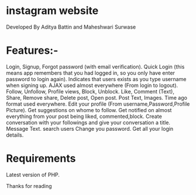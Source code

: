 # instagram website
Developed By Aditya Battin and Maheshwari Surwase

# Features:-
Login, Signup, Forgot password (with email verification).
Quick Login (this means app remembers that you had logged in, so you only have enter password to login again).
Indicates that users exists as you type username when signing up.
AJAX used almost everywhere (From login to logout).
Follow, Unfollow, Profile views, Block, Unblock.
Like, Comment (Text), Share, Remove share, Delete post, Open post.
Post Text, Images.
Time ago format used everywhere.
Edit your profile (From username,Password,Profile Picture).
Get suggestions on whome to follow.
Get notified on almost everything from your post being liked, commented,block.
Create conversation with your followings and give your conversation a title.
Message Text.
search users
Change you password.
Get all your login details.

# Requirements
Latest version of PHP.

Thanks for reading
